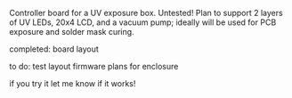 Controller board for a UV exposure box. Untested! Plan to support 2 layers of UV LEDs, 20x4 LCD, and a vacuum pump; ideally will be used for PCB exposure and solder mask curing.

completed:
board layout

to do:
test layout
firmware
plans for enclosure

if you try it let me know if it works!
